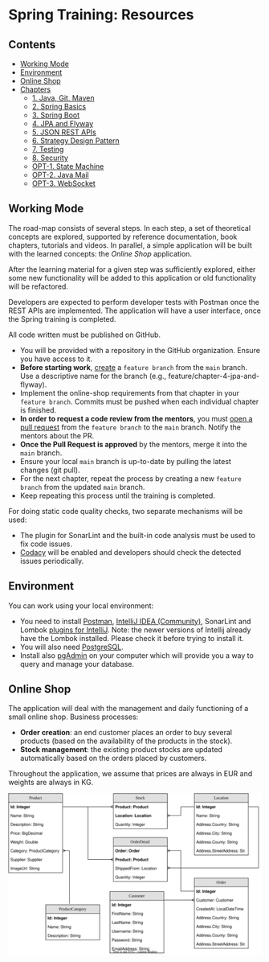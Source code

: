 # Spring Training: Resources

## Contents

 - [Working Mode](#working-mode)
 - [Environment](#environment)
 - [Online Shop](#online-shop)
 - [Chapters](#chapters)
   * [1. Java, Git, Maven](https://github.com/msg-CareerPaths/spring-training/tree/practica-de-iarna-2024/chapters/100-java-maven.md)
   * [2. Spring Basics](https://github.com/msg-CareerPaths/spring-training/tree/practica-de-iarna-2024/chapters/200-spring-basics.md)
   * [3. Spring Boot](https://github.com/msg-CareerPaths/spring-training/tree/practica-de-iarna-2024/chapters/300-spring-boot.md)
   * [4. JPA and Flyway](https://github.com/msg-CareerPaths/spring-training/tree/practica-de-iarna-2024/chapters/400-jpa-and-flyway.md)
   * [5. JSON REST APIs](https://github.com/msg-CareerPaths/spring-training/tree/practica-de-iarna-2024/chapters/500-json-rest-apis.md)
   * [6. Strategy Design Pattern](https://github.com/msg-CareerPaths/spring-training/tree/practica-de-iarna-2024/chapters/600-strategy-design-pattern.md)
   * [7. Testing](https://github.com/msg-CareerPaths/spring-training/tree/practica-de-iarna-2024/chapters/800-testing.md)
   * [8. Security](https://github.com/msg-CareerPaths/spring-training/tree/practica-de-iarna-2024/chapters/opt-300-oauth.md)
   * [OPT-1. State Machine](https://github.com/msg-CareerPaths/spring-training/tree/practica-de-iarna-2024/chapters/900-state-machine.md)
   * [OPT-2. Java Mail](https://github.com/msg-CareerPaths/spring-training/tree/practica-de-iarna-2024/chapters/opt-700-java-mail.md)
   * [OPT-3. WebSocket](https://github.com/msg-CareerPaths/spring-training/tree/practica-de-iarna-2024/chapters/opt-800-websocket.md)

## Working Mode

The road-map consists of several steps. In each step, a set of theoretical concepts are explored, supported by reference documentation, book chapters, tutorials and videos. In parallel, a simple application will be built with the learned concepts: the *Online Shop* application.

After the learning material for a given step was sufficiently explored, either some new functionality will be added to this application or old functionality will be refactored.

Developers are expected to perform developer tests with Postman once the REST APIs are implemented. The application will have a user interface, once the Spring training is completed.

All code written must be published on GitHub.

- You will be provided with a repository in the GitHub organization. Ensure you have access to it.
- **Before starting work**, [create](https://docs.github.com/en/pull-requests/collaborating-with-pull-requests/proposing-changes-to-your-work-with-pull-requests/creating-and-deleting-branches-within-your-repository) a `feature branch` from the `main` branch. Use a descriptive name for the branch (e.g., feature/chapter-4-jpa-and-flyway).
- Implement the online-shop requirements from that chapter in your `feature branch`. Commits must be pushed when each individual chapter is finished.
- **In order to request a code review from the mentors**, you must [open a pull request](https://help.github.com/en/articles/creating-a-pull-request) from the `feature branch` to the `main` branch. Notify the mentors about the PR.
- **Once the Pull Request is approved** by the mentors, merge it into the `main` branch.
- Ensure your local `main` branch is up-to-date by pulling the latest changes (git pull).
- For the next chapter, repeat the process by creating a new `feature branch` from the updated `main` branch.
- Keep repeating this process until the training is completed.

For doing static code quality checks, two separate mechanisms will be used:
 - The plugin for SonarLint and the built-in code analysis must be used to fix code issues.
 - [Codacy](https://www.codacy.com/) will be enabled and developers should check the detected issues periodically. 

## Environment

You can work using your local environment:
 - You need to install [Postman](https://www.getpostman.com/apps), [IntelliJ IDEA (Community)](https://www.jetbrains.com/idea/download/#section=windows), SonarLint and Lombok [plugins for IntelliJ](https://www.jetbrains.com/help/idea/managing-plugins.html#install_plugin_from_repo). Note: the newer versions of Intellij already have the Lombok installed. Please check it before trying to install it.
 - You will also need [PostgreSQL](https://www.enterprisedb.com/downloads/postgres-postgresql-downloads).
 - Install also [pgAdmin](https://www.sqlshack.com/an-overview-of-pgadmin-postgresql-management-tool/) on your computer which will provide you a way to query and manage your database.

## Online Shop
The application will deal with the management and daily functioning of a small online shop. Business processes:
 - **Order creation**: an end customer places an order to buy several products (based on the availability of the products in the stock).
 - **Stock management**: the existing product stocks are updated automatically based on the orders placed by customers.

Throughout the application, we assume that prices are always in EUR and weights are always in KG. 

![Data Model](./diagrams/careerStart-data-model.svg "Data Model")
